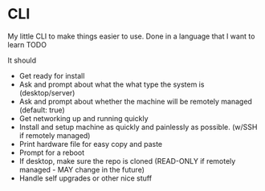 # CLI

My little CLI to make things easier to use.
Done in a language that I want to learn
TODO

It should
- Get ready for install
- Ask and prompt about what the what type the system is (desktop/server)
- Ask and prompt about whether the machine will be remotely managed (default: true)
- Get networking up and running quickly
- Install and setup machine as quickly and painlessly as possible. (w/SSH if remotely managed)
- Print hardware file for easy copy and paste
- Prompt for a reboot
- If desktop, make sure the repo is cloned (READ-ONLY if remotely managed - MAY change in the future)
- Handle self upgrades or other nice stuff

